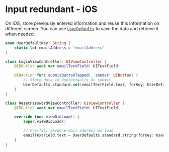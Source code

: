 # Input redundant - iOS

On iOS, store previously entered information and reuse this information on different screen. You can use [`UserDefaults`](https://developer.apple.com/documentation/foundation/userdefaults) to save the data and retrieve it when needed.

```swift
enum UserDefaultKey: String {
    static let emailAddress = "emailAddress"
}

class LoginViewController: UIViewController {
    @IBOutlet weak var emailTextField: UITextField!

    @IBAction func submitButtonTapped(_ sender: UIButton) {
        // Store data in UserDefaults on submit
        UserDefaults.standard.set(emailTextField.text, forKey: UserDefaultKey.emailAddress) 
    }
}

class ResetPasswordViewController: UIViewController {
    @IBOutlet weak var emailTextField: UITextField!

    override func viewDidLoad() {
        super.viewDidLoad()

        // Pre-fill saved e-mail address on load
        emailTextField.text = UserDefaults.standard.string(forKey: UserDefaultKey.emailAddress)
    }
}
```
